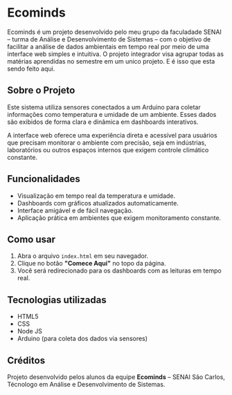 # Ecominds

Ecominds é um projeto desenvolvido pelo meu grupo da faculadade SENAI – turma de Análise e Desenvolvimento de Sistemas – com o objetivo de facilitar a análise de dados ambientais em tempo real por meio de uma interface web simples e intuitiva.
O projeto integrador visa agrupar todas as matérias aprendidas no semestre em um unico projeto. E é isso que esta sendo feito aqui.

## Sobre o Projeto

Este sistema utiliza sensores conectados a um Arduino para coletar informações como temperatura e umidade de um ambiente. Esses dados são exibidos de forma clara e dinâmica em dashboards interativos.

A interface web oferece uma experiência direta e acessível para usuários que precisam monitorar o ambiente com precisão, seja em indústrias, laboratórios ou outros espaços internos que exigem controle climático constante.

## Funcionalidades

- Visualização em tempo real da temperatura e umidade.
- Dashboards com gráficos atualizados automaticamente.
- Interface amigável e de fácil navegação.
- Aplicação prática em ambientes que exigem monitoramento constante.

## Como usar

1. Abra o arquivo `index.html` em seu navegador.
2. Clique no botão **"Comece Aqui"** no topo da página.
3. Você será redirecionado para os dashboards com as leituras em tempo real.

## Tecnologias utilizadas

- HTML5
- CSS
- Node JS
- Arduino (para coleta dos dados via sensores)

## Créditos

Projeto desenvolvido pelos alunos da equipe **Ecominds** – SENAI São Carlos, Técnologo em Análise e Desenvolvimento de Sistemas.
